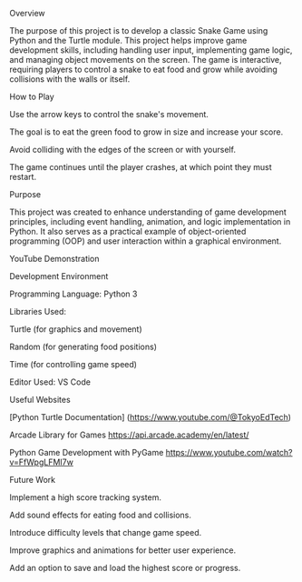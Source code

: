 Overview

The purpose of this project is to develop a classic Snake Game using Python and the Turtle module. 
This project helps improve game development skills, including handling user input, implementing game logic, and managing object movements on the screen. 
The game is interactive, requiring players to control a snake to eat food and grow while avoiding collisions with the walls or itself.

How to Play

Use the arrow keys to control the snake's movement.

The goal is to eat the green food to grow in size and increase your score.

Avoid colliding with the edges of the screen or with yourself.

The game continues until the player crashes, at which point they must restart.

Purpose

This project was created to enhance understanding of game development principles, including event handling, animation, and logic implementation in Python. 
It also serves as a practical example of object-oriented programming (OOP) and user interaction within a graphical environment.

YouTube Demonstration



Development Environment

Programming Language: Python 3

Libraries Used:

Turtle (for graphics and movement)

Random (for generating food positions)

Time (for controlling game speed)

Editor Used: VS Code 

Useful Websites

[Python Turtle Documentation] (https://www.youtube.com/@TokyoEdTech)

Arcade Library for Games https://api.arcade.academy/en/latest/

Python Game Development with PyGame https://www.youtube.com/watch?v=FfWpgLFMI7w

Future Work

Implement a high score tracking system.

Add sound effects for eating food and collisions.

Introduce difficulty levels that change game speed.

Improve graphics and animations for better user experience.

Add an option to save and load the highest score or progress.
